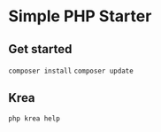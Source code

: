 # Simple PHP Starter

## Get started

`composer install`
`composer update`

## Krea

`php krea help`
